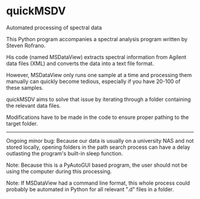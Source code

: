 # quickMSDV
Automated processing of spectral data

This Python program accompanies a spectral analysis program written by Steven Rofrano. 

His code (named MSDataView) extracts spectral information from Agilent data files (XML) and converts the data into a text file format.

However, MSDataView only runs one sample at a time and processing them manually can quickly become tedious, especially if you have 20-100 of these samples.

quickMSDV aims to solve that issue by iterating through a folder containing the relevant data files.

Modifications have to be made in the code to ensure proper pathing to the target folder.

--------------

Ongoing minor bug: Because our data is usually on a university NAS and not stored locally, opening folders in the path search process can have a delay outlasting the program's built-in sleep function.

Note: Because this is a PyAutoGUI based program, the user should not be using the computer during this processing.

Note: If MSDataView had a command line format, this whole process could probably be automated in Python for all relevant ".d" files in a folder.
